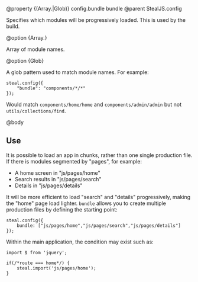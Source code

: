 @property {(Array.<moduleName>|Glob)} config.bundle bundle
@parent StealJS.config

Specifies which modules will be progressively loaded.  This is 
used by the build.

@option {Array.<moduleName>}

Array of module names.

@option {Glob}

A glob pattern used to match module names. For example:

    steal.config({
		"bundle": "components/*/*"
	});

Would match `components/home/home` and `components/admin/admin` but not `utils/collections/find`.

@body

## Use

It is possible to load an app in chunks, rather than one single production file. If there is modules segmented by "pages", for example:

- A home screen in "js/pages/home"
- Search results in "js/pages/search"
- Details in "js/pages/details"

It will be more efficient to load "search" and "details" progressively, making the "home" page load lighter. `bundle` allows you to create multiple production files by defining the starting point:

    steal.config({
		bundle: ["js/pages/home","js/pages/search","js/pages/details"]
	});

Within the main application, the condition may exist such as:

```
import $ from 'jquery';

if(/*route === home*/) {
	steal.import('js/pages/home');
}
```

